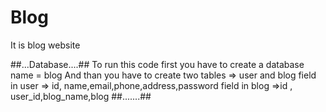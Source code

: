 # Blog
It is blog website

##...Database....##
To run this code first you have to create a database name = blog
And than you have to create two tables => user and blog
field in user => id, name,email,phone,address,password
field in blog =>id , user_id,blog_name,blog
##.......## 
